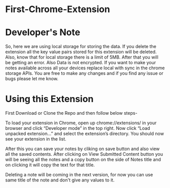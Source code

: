 # First-Chrome-Extension

# Developer's Note

So, here we are using local storage for storing the data. If you delete the extension all the key value pairs stored for this extension will be deleted.
Also, know that for local storage there is a limit of 5MB. After that you will be getting an error. Also Data is not encrypted. If you want to make your notes available across all your devices replace local with sync in the chrome storage APIs. You are free to make any changes and if you find any issue or bugs please let me know.

# Using this Extension

First Download or Clone the Repo and then follow below steps- 

To load your extension in Chrome, open up chrome://extensions/ in your browser and click “Developer mode” in the top right. Now click “Load unpacked extension…” and select the extension’s directory. You should now see your extension in the list.

After this you can save your notes by cliking on save button and also view all the saved contents. After clicking on View Submitted Content button you will be seeing all the notes and a copy button on the side of Notes title and on clicking it will copy the text for that title.

Deleting a note will be coming in the next version, for now you can use same title of the note and don't give any values to it.
